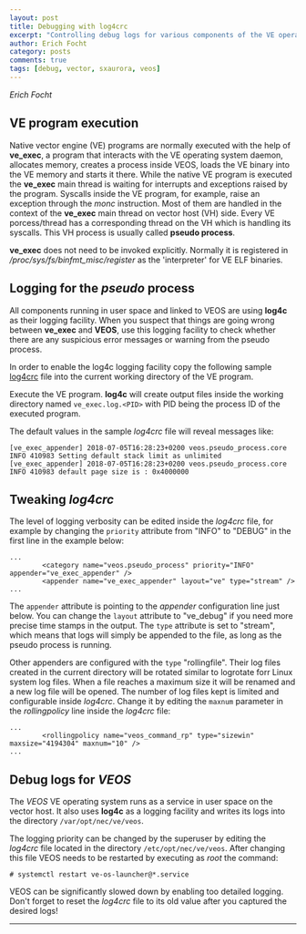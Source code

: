 ```yaml
---
layout: post
title: Debugging with log4crc
excerpt: "Controlling debug logs for various components of the VE operating system and the pseudo process."
author: Erich Focht
category: posts
comments: true
tags: [debug, vector, sxaurora, veos]
---
```


*Erich Focht*

## VE program execution

Native vector engine (VE) programs are normally executed with the help
of **ve_exec**, a program that interacts with the VE operating system
daemon, allocates memory, creates a process inside VEOS, loads the VE
binary into the VE memory and starts it there. While the native VE
program is executed the **ve_exec** main thread is waiting for
interrupts and exceptions raised by the program. Syscalls inside the
VE program, for example, raise an exception through the *monc*
instruction. Most of them are handled in the context of the
**ve_exec** main thread on vector host (VH) side. Every VE
porcess/thread has a corresponding thread on the VH which is handling
its syscalls. This VH process is usually called **pseudo process**.

**ve_exec** does not need to be invoked explicitly. Normally it is
registered in */proc/sys/fs/binfmt_misc/register* as the 'interpreter'
for VE ELF binaries.


## Logging for the *pseudo* process

All components running in user space and linked to VEOS are using
**log4c** as their logging facility. When you suspect that things are
going wrong between **ve_exec** and **VEOS**, use this logging
facility to check whether there are any suspicious error messages or
warning from the pseudo process.

In order to enable the log4c logging facility copy the following sample 
[log4crc](/img/log4crc "sample log4crc configuration file")
file into the current working directory of the VE program.

Execute the VE program. **log4c** will create output files inside the
working directory named `ve_exec.log.<PID>` with PID being the
process ID of the executed program.

The default values in the sample *log4crc* file will reveal messages like:
```
[ve_exec_appender] 2018-07-05T16:28:23+0200 veos.pseudo_process.core INFO 410983 Setting default stack limit as unlimited
[ve_exec_appender] 2018-07-05T16:28:23+0200 veos.pseudo_process.core INFO 410983 default page size is : 0x4000000
```

## Tweaking *log4crc*

The level of logging verbosity can be edited inside the *log4crc* file, for example by changing the `priority` attribute from "INFO" to "DEBUG" in the first line in the example below:
```
...
        <category name="veos.pseudo_process" priority="INFO" appender="ve_exec_appender" />
        <appender name="ve_exec_appender" layout="ve" type="stream" />
...
```

The `appender` attribute is pointing to the *appender* configuration
line just below. You can change the `layout` attribute to "ve_debug"
if you need more precise time stamps in the output. The `type`
attribute is set to "stream", which means that logs will simply be
appended to the file, as long as the pseudo process is running.

Other appenders are configured with the `type` "rollingfile". Their
log files created in the current directory will be rotated similar to
logrotate forr Linux system log files. When a file reaches a maximum
size it will be renamed and a new log file will be opened. The number
of log files kept is limited and configurable inside *log4crc*. Change
it by editing the `maxnum` parameter in the *rollingpolicy* line
inside the *log4crc* file:
```
...
        <rollingpolicy name="veos_command_rp" type="sizewin" maxsize="4194304" maxnum="10" />
...
```


## Debug logs for *VEOS*

The *VEOS* VE operating system runs as a service in user space on the
vector host. It also uses **log4c** as a logging facility and writes
its logs into the directory `/var/opt/nec/ve/veos`.

The logging priority can be changed by the superuser by editing the
*log4crc* file located in the directory `/etc/opt/nec/ve/veos`. After changing this file VEOS needs to be restarted by executing as *root* the command:
```
# systemctl restart ve-os-launcher@*.service
```

VEOS can be significantly slowed down by enabling too detailed
logging. Don't forget to reset the *log4crc* file to its old value
after you captured the desired logs!


---

[Wikipedia]: https://en.wikipedia.org/wiki/SX-Aurora_TSUBASA
